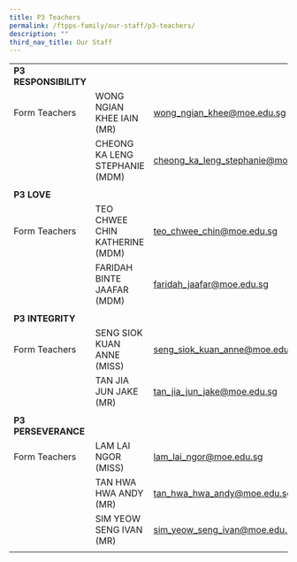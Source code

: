 ```yaml
---
title: P3 Teachers
permalink: /ftpps-family/our-staff/p3-teachers/
description: ""
third_nav_title: Our Staff
---
```

|  |  |  |
|---|---|---|
|  **P3 RESPONSIBILITY** |  |  |
|  Form Teachers |  WONG NGIAN KHEE IAIN (MR) |  [wong_ngian_khee@moe.edu.sg](mailto:wong_ngian_khee@moe.edu.sg) |
|   |  CHEONG KA LENG STEPHANIE (MDM) |  [cheong_ka_leng_stephanie@moe.edu.sg](mailto:cheong_ka_leng_stephanie@moe.edu.sg) |
|   |   |   |
|  **P3 LOVE** |  |  |
|  Form Teachers  |  TEO CHWEE CHIN KATHERINE (MDM) |  [teo_chwee_chin@moe.edu.sg](mailto:teo_chwee_chin@moe.edu.sg) |
|   |  FARIDAH BINTE JAAFAR (MDM)  |  [faridah_jaafar@moe.edu.sg](mailto:faridah_jaafar@moe.edu.sg) |
|  |  |  |
|  **P3 INTEGRITY** |  |  |
|  Form Teachers |  SENG SIOK KUAN ANNE (MISS) |  [seng_siok_kuan_anne@moe.edu.sg](mailto:seng_siok_kuan_anne@moe.edu.sg) |
|   |  TAN JIA JUN JAKE (MR) |  [tan_jia_jun_jake@moe.edu.sg](mailto:tan_jia_jun_jake@moe.edu.sg) |
|   |   |   |
|  **P3 PERSEVERANCE** |  |  |
|  Form Teachers |  LAM LAI NGOR (MISS) |  [lam_lai_ngor@moe.edu.sg](mailto:lam_lai_ngor@moe.edu.sg) |
|   |  TAN HWA HWA ANDY (MR) |  [tan_hwa_hwa_andy@moe.edu.sg](mailto:tan_hwa_hwa_andy@moe.edu.sg) |
|  |  SIM YEOW SENG IVAN (MR) |  [sim_yeow_seng_ivan@moe.edu.sg](mailto:sim_yeow_seng_ivan@moe.edu.sg) |
|   |   |   |